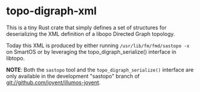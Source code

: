 # topo-digraph-xml
This is a tiny Rust crate that simply defines a set of structures for
deserializing the XML definition of a libopo Directed Graph topology.

Today this XML is produced by either running  ```/usr/lib/fm/fmd/sastopo -x``` on SmartOS
or by leveraging the topo_digraph_serialize() interface in libtopo.

**NOTE**: Both the ```sastopo``` tool and the ```topo_digraph_serialize()``` interface
are only available in the development "sastopo" branch of
[git://github.com/joyent/illumos-joyent](git://github.com/joyent/illumos-joyent).

